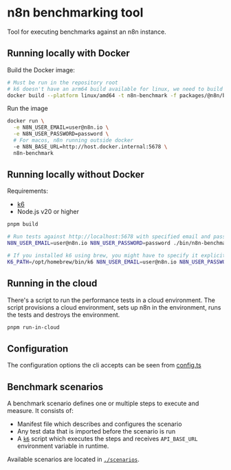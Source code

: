 # n8n benchmarking tool

Tool for executing benchmarks against an n8n instance.

## Running locally with Docker

Build the Docker image:

```sh
# Must be run in the repository root
# k6 doesn't have an arm64 build available for linux, we need to build against amd64
docker build --platform linux/amd64 -t n8n-benchmark -f packages/@n8n/benchmark/Dockerfile .
```

Run the image

```sh
docker run \
  -e N8N_USER_EMAIL=user@n8n.io \
  -e N8N_USER_PASSWORD=password \
  # For macos, n8n running outside docker
  -e N8N_BASE_URL=http://host.docker.internal:5678 \
  n8n-benchmark
```

## Running locally without Docker

Requirements:

- [k6](https://grafana.com/docs/k6/latest/set-up/install-k6/)
- Node.js v20 or higher

```sh
pnpm build

# Run tests against http://localhost:5678 with specified email and password
N8N_USER_EMAIL=user@n8n.io N8N_USER_PASSWORD=password ./bin/n8n-benchmark run

# If you installed k6 using brew, you might have to specify it explicitly
K6_PATH=/opt/homebrew/bin/k6 N8N_USER_EMAIL=user@n8n.io N8N_USER_PASSWORD=password ./bin/n8n-benchmark run
```

## Running in the cloud

There's a script to run the performance tests in a cloud environment. The script provisions a cloud environment, sets up n8n in the environment, runs the tests and destroys the environment.

```sh
pnpm run-in-cloud
```

## Configuration

The configuration options the cli accepts can be seen from [config.ts](./src/config/config.ts)

## Benchmark scenarios

A benchmark scenario defines one or multiple steps to execute and measure. It consists of:

- Manifest file which describes and configures the scenario
- Any test data that is imported before the scenario is run
- A [`k6`](https://grafana.com/docs/k6/latest/using-k6/http-requests/) script which executes the steps and receives `API_BASE_URL` environment variable in runtime.

Available scenarios are located in [`./scenarios`](./scenarios/).
